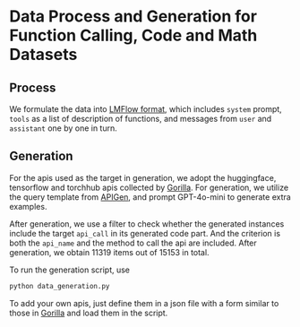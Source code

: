 # Data Process and Generation for Function Calling, Code and Math Datasets

## Process
We formulate the data into [LMFlow format](https://optimalscale.github.io/LMFlow/examples/DATASETS.html#data-format), which includes `system` prompt, `tools` as a list of description of functions, and messages from `user` and `assistant` one by one in turn.

## Generation
For the apis used as the target in generation, we adopt the huggingface, tensorflow and torchhub apis collected by [Gorilla](https://github.com/ShishirPatil/gorilla/tree/main/data/api).
For generation, we utilize the query template from [APIGen](https://arxiv.org/abs/2406.18518), and prompt GPT-4o-mini to generate extra examples.

After generation, we use a filter to check whether the generated instances include the target `api_call` in its generated code part. And the criterion is both the `api_name` and the method to call the api are included. After generation, we obtain 11319 items out of 15153 in total.

To run the generation script, use
```bash
python data_generation.py
```
To add your own apis, just define them in a json file with a form similar to those in [Gorilla](https://github.com/ShishirPatil/gorilla/tree/main/data/api) and load them in the script.